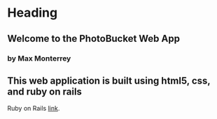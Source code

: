 Heading
=======
Welcome to the PhotoBucket Web App
-----------
### by Max Monterrey

This web application is built using html5, css, and ruby on rails
---
Ruby on Rails [link](http://rubyonrails.org).